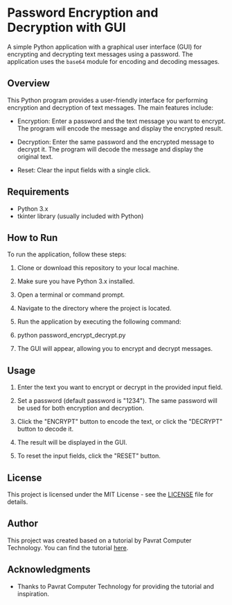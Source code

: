 # Password Encryption and Decryption with GUI

A simple Python application with a graphical user interface (GUI) for encrypting and decrypting text messages using a password. The application uses the `base64` module for encoding and decoding messages.

## Overview

This Python program provides a user-friendly interface for performing encryption and decryption of text messages. The main features include:

- Encryption: Enter a password and the text message you want to encrypt. The program will encode the message and display the encrypted result.

- Decryption: Enter the same password and the encrypted message to decrypt it. The program will decode the message and display the original text.

- Reset: Clear the input fields with a single click.

## Requirements

- Python 3.x
- tkinter library (usually included with Python)

## How to Run

To run the application, follow these steps:

1. Clone or download this repository to your local machine.

2. Make sure you have Python 3.x installed.

3. Open a terminal or command prompt.

4. Navigate to the directory where the project is located.

5. Run the application by executing the following command:
6. python password_encrypt_decrypt.py
 
7. The GUI will appear, allowing you to encrypt and decrypt messages.

## Usage

1. Enter the text you want to encrypt or decrypt in the provided input field.

2. Set a password (default password is "1234"). The same password will be used for both encryption and decryption.

3. Click the "ENCRYPT" button to encode the text, or click the "DECRYPT" button to decode it.

4. The result will be displayed in the GUI.

5. To reset the input fields, click the "RESET" button.


## License

This project is licensed under the MIT License - see the [LICENSE](License.txt) file for details.

## Author

This project was created based on a tutorial by Pavrat Computer Technology. You can find the tutorial [here](https://www.youtube.com/watch?v=y9cbTf1CLt8&ab_channel=ParvatComputerTechnology).

## Acknowledgments

- Thanks to Pavrat Computer Technology for providing the tutorial and inspiration.
